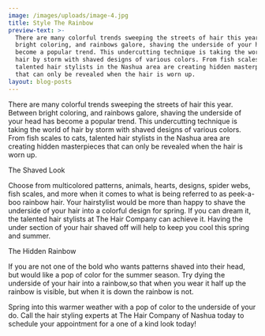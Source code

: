 ```yaml
---
image: /images/uploads/image-4.jpg
title: Style The Rainbow
preview-text: >-
  There are many colorful trends sweeping the streets of hair this year. Between
  bright coloring, and rainbows galore, shaving the underside of your head has
  become a popular trend. This undercutting technique is taking the world of
  hair by storm with shaved designs of various colors. From fish scales to cats,
  talented hair stylists in the Nashua area are creating hidden masterpieces
  that can only be revealed when the hair is worn up.
layout: blog-posts
---
```

There are many colorful trends sweeping the streets of hair this year. Between bright coloring, and rainbows galore, shaving the underside of your head has become a popular trend. This undercutting technique is taking the world of hair by storm with shaved designs of various colors. From fish scales to cats, talented hair stylists in the Nashua area are creating hidden masterpieces that can only be revealed when the hair is worn up.



The Shaved Look

Choose from multicolored patterns, animals, hearts, designs, spider webs, fish scales, and more when it comes to what is being referred to as peek-a-boo rainbow hair. Your hairstylist would be more than happy to shave the underside of your hair into a colorful design for spring. If you can dream it, the talented hair stylists at The Hair Company can achieve it. Having the under section of your hair shaved off will help to keep you cool this spring and summer.



The Hidden Rainbow

If you are not one of the bold who wants patterns shaved into their head, but would like a pop of color for the summer season. Try dying the underside of your hair into a rainbow,so that when you wear it half up the rainbow is visible, but when it is down the rainbow is not.



Spring into this warmer weather with a pop of color to the underside of your do. Call the hair styling experts at The Hair Company of Nashua today to schedule your appointment for a one of a kind look today!
